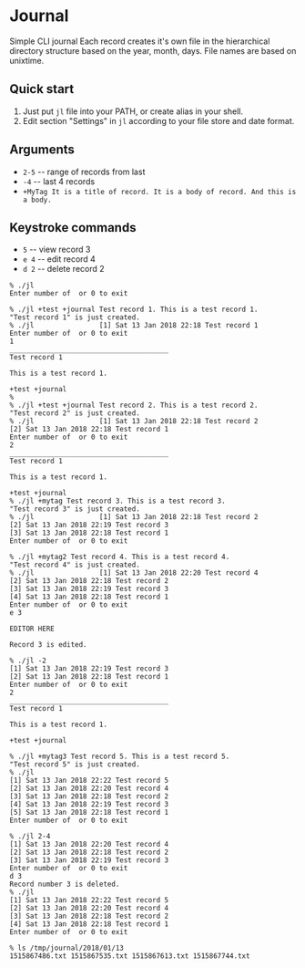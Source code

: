 # Journal

Simple CLI journal
Each record creates it's own file in the hierarchical directory structure based on the year, month, days.
File names are based on unixtime.

## Quick start

1. Just put ```jl``` file into your PATH, or create alias in your shell.
2. Edit section "Settings" in ```jl``` according to your file store and date format.

## Arguments
* ```2-5``` -- range of records from last
* ```-4``` -- last 4 records
* ```+MyTag It is a title of record. It is a body of record. And this is a body.```


## Keystroke commands
* ```5``` -- view record 3
* ```e 4``` -- edit record 4
* ```d 2``` -- delete record 2

```
% ./jl
Enter number of  or 0 to exit

% ./jl +test +journal Test record 1. This is a test record 1.
"Test record 1" is just created.
% ./jl                [1] Sat 13 Jan 2018 22:18 Test record 1
Enter number of  or 0 to exit
1
_______________________________________
Test record 1

This is a test record 1.

+test +journal
%
% ./jl +test +journal Test record 2. This is a test record 2.
"Test record 2" is just created.
% ./jl                [1] Sat 13 Jan 2018 22:18 Test record 2
[2] Sat 13 Jan 2018 22:18 Test record 1
Enter number of  or 0 to exit
2
_______________________________________
Test record 1

This is a test record 1.

+test +journal
% ./jl +mytag Test record 3. This is a test record 3.
"Test record 3" is just created.
% ./jl                [1] Sat 13 Jan 2018 22:18 Test record 2
[2] Sat 13 Jan 2018 22:19 Test record 3
[3] Sat 13 Jan 2018 22:18 Test record 1
Enter number of  or 0 to exit

% ./jl +mytag2 Test record 4. This is a test record 4.
"Test record 4" is just created.
% ./jl                [1] Sat 13 Jan 2018 22:20 Test record 4
[2] Sat 13 Jan 2018 22:18 Test record 2
[3] Sat 13 Jan 2018 22:19 Test record 3
[4] Sat 13 Jan 2018 22:18 Test record 1
Enter number of  or 0 to exit
e 3

EDITOR HERE

Record 3 is edited.

% ./jl -2
[1] Sat 13 Jan 2018 22:19 Test record 3
[2] Sat 13 Jan 2018 22:18 Test record 1
Enter number of  or 0 to exit
2
_______________________________________
Test record 1

This is a test record 1.

+test +journal

% ./jl +mytag3 Test record 5. This is a test record 5.
"Test record 5" is just created.
% ./jl
[1] Sat 13 Jan 2018 22:22 Test record 5
[2] Sat 13 Jan 2018 22:20 Test record 4
[3] Sat 13 Jan 2018 22:18 Test record 2
[4] Sat 13 Jan 2018 22:19 Test record 3
[5] Sat 13 Jan 2018 22:18 Test record 1
Enter number of  or 0 to exit

% ./jl 2-4
[1] Sat 13 Jan 2018 22:20 Test record 4
[2] Sat 13 Jan 2018 22:18 Test record 2
[3] Sat 13 Jan 2018 22:19 Test record 3
Enter number of  or 0 to exit
d 3
Record number 3 is deleted.
% ./jl
[1] Sat 13 Jan 2018 22:22 Test record 5
[2] Sat 13 Jan 2018 22:20 Test record 4
[3] Sat 13 Jan 2018 22:18 Test record 2
[4] Sat 13 Jan 2018 22:18 Test record 1
Enter number of  or 0 to exit

% ls /tmp/journal/2018/01/13
1515867486.txt 1515867535.txt 1515867613.txt 1515867744.txt
```


